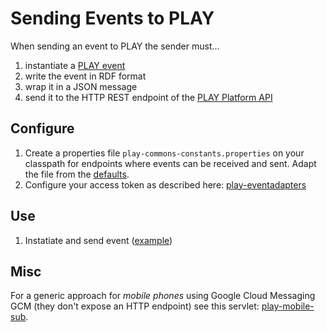 Sending Events to PLAY
======================
When sending an event to PLAY the sender must...

1. instantiate a [PLAY event](https://github.com/play-project/play-commons/tree/master/play-commons-eventformat)
2. write the event in RDF format
3. wrap it in a JSON message
4. send it to the HTTP REST endpoint of the [PLAY Platform API](https://github.com/play-project/play/wiki/Play-Platform-API)

Configure
---------
1. Create a properties file `play-commons-constants.properties` on your classpath for endpoints where events can be received and sent. Adapt the file from the [defaults](https://github.com/play-project/play-commons/blob/master/play-commons-constants/src/main/resources/play-commons-constants-defaults.properties).
2. Configure your access token as described here: [play-eventadapters](https://github.com/play-project/play-eventadapters)

Use
---
1. Instatiate and send event ([example](src/test/java/eu/play_project/play_eventadapter/tests/SendAndReceiveTest.java))

Misc
----
For a generic approach for *mobile phones* using Google Cloud Messaging GCM (they don't expose an HTTP endpoint) see this servlet: [play-mobile-sub](https://github.com/play-project/play-telco/tree/master/play-mobile-sub).
